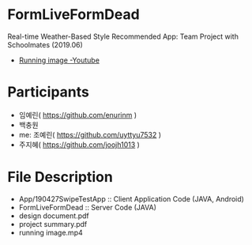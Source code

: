 # FormLiveFormDead

Real-time Weather-Based Style Recommended App: Team Project with Schoolmates (2019.06)
- [Running image -Youtube](https://youtu.be/Ie1JiVwIsrU)

# Participants

  - 임예린( https://github.com/enurinm )
  - 백충원
  - me: 조예린( https://github.com/uyttyu7532 )
  - 주지혜( https://github.com/joojh1013 )

# File Description

- App/190427SwipeTestApp :: Client Application Code (JAVA, Android)
- FormLiveFormDead :: Server Code (JAVA)
- design document.pdf
- project summary.pdf
- running image.mp4
